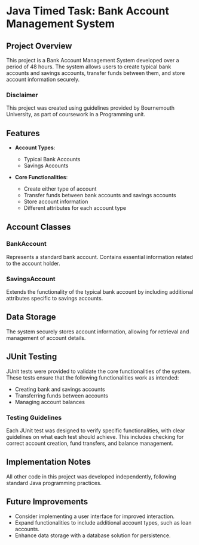 # Java Timed Task: Bank Account Management System

## Project Overview

This project is a Bank Account Management System developed over a period of 48 hours. The system allows users to create typical bank accounts and savings accounts, transfer funds between them, and store account information securely.

### Disclaimer

This project was created using guidelines provided by Bournemouth University, as part of coursework in a Programming unit. 
## Features

- **Account Types**: 
  - Typical Bank Accounts
  - Savings Accounts

- **Core Functionalities**:
  - Create either type of account
  - Transfer funds between bank accounts and savings accounts
  - Store account information
  - Different attributes for each account type

## Account Classes

### BankAccount

Represents a standard bank account. Contains essential information related to the account holder.

### SavingsAccount

Extends the functionality of the typical bank account by including additional attributes specific to savings accounts.

## Data Storage

The system securely stores account information, allowing for retrieval and management of account details.

## JUnit Testing

JUnit tests were provided to validate the core functionalities of the system. These tests ensure that the following functionalities work as intended:

- Creating bank and savings accounts
- Transferring funds between accounts
- Managing account balances

### Testing Guidelines

Each JUnit test was designed to verify specific functionalities, with clear guidelines on what each test should achieve. This includes checking for correct account creation, fund transfers, and balance management.

## Implementation Notes

All other code in this project was developed independently, following standard Java programming practices.

## Future Improvements

- Consider implementing a user interface for improved interaction.
- Expand functionalities to include additional account types, such as loan accounts.
- Enhance data storage with a database solution for persistence.

